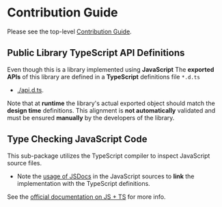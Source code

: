 # Contribution Guide

Please see the top-level [Contribution Guide](../../CONTRIBUTING.md).

## Public Library TypeScript API Definitions

Even though this is a library implemented using **JavaScript**
The **exported APIs** of this library are defined in a **TypeScript** definitions file `*.d.ts`

- [./api.d.ts](./api.d.ts).

Note that at **runtime** the library's actual exported object should match the **design time** definitions.
This alignment is **not automatically** validated and must be ensured **manually** by the developers of the library.

## Type Checking JavaScript Code

This sub-package utilizes the TypeScript compiler to inspect JavaScript source files.

- Note the [usage of JSDocs](./lib/multiply.js) in the JavaScript sources to **link** the implementation
  with the TypeScript definitions.

See the [official documentation on JS + TS](https://www.typescriptlang.org/docs/handbook/intro-to-js-ts.html) for more info.
